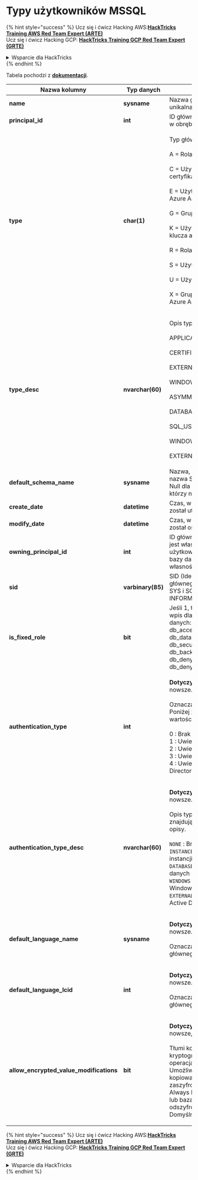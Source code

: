 # Typy użytkowników MSSQL

{% hint style="success" %}
Ucz się i ćwicz Hacking AWS:<img src="/.gitbook/assets/arte.png" alt="" data-size="line">[**HackTricks Training AWS Red Team Expert (ARTE)**](https://training.hacktricks.xyz/courses/arte)<img src="/.gitbook/assets/arte.png" alt="" data-size="line">\
Ucz się i ćwicz Hacking GCP: <img src="/.gitbook/assets/grte.png" alt="" data-size="line">[**HackTricks Training GCP Red Team Expert (GRTE)**<img src="/.gitbook/assets/grte.png" alt="" data-size="line">](https://training.hacktricks.xyz/courses/grte)

<details>

<summary>Wsparcie dla HackTricks</summary>

* Sprawdź [**plany subskrypcyjne**](https://github.com/sponsors/carlospolop)!
* **Dołącz do** 💬 [**grupy Discord**](https://discord.gg/hRep4RUj7f) lub [**grupy telegram**](https://t.me/peass) lub **śledź** nas na **Twitterze** 🐦 [**@hacktricks\_live**](https://twitter.com/hacktricks\_live)**.**
* **Podziel się sztuczkami hackingowymi, przesyłając PR-y do** [**HackTricks**](https://github.com/carlospolop/hacktricks) i [**HackTricks Cloud**](https://github.com/carlospolop/hacktricks-cloud) repozytoriów github.

</details>
{% endhint %}

Tabela pochodzi z [**dokumentacji**](https://learn.microsoft.com/en-us/sql/relational-databases/system-catalog-views/sys-database-principals-transact-sql?view=sql-server-ver16).

| Nazwa kolumny                                | Typ danych         | Opis                                                                                                                                                                                                                                                                                                                                                                                                                                            |
| ------------------------------------------ | ----------------- | ------------------------------------------------------------------------------------------------------------------------------------------------------------------------------------------------------------------------------------------------------------------------------------------------------------------------------------------------------------------------------------------------------------------------------------------------------ |
| **name**                                   | **sysname**       | Nazwa głównego użytkownika, unikalna w obrębie bazy danych.                                                                                                                                                                                                                                                                                                                                                                                                         |
| **principal\_id**                          | **int**           | ID głównego użytkownika, unikalne w obrębie bazy danych.                                                                                                                                                                                                                                                                                                                                                                                                           |
| **type**                                   | **char(1)**       | <p>Typ głównego użytkownika:<br><br>A = Rola aplikacji<br><br>C = Użytkownik przypisany do certyfikatu<br><br>E = Użytkownik zewnętrzny z Azure Active Directory<br><br>G = Grupa Windows<br><br>K = Użytkownik przypisany do klucza asymetrycznego<br><br>R = Rola bazy danych<br><br>S = Użytkownik SQL<br><br>U = Użytkownik Windows<br><br>X = Grupa zewnętrzna z grupy Azure Active Directory lub aplikacji</p>                                                                                  |
| **type\_desc**                             | **nvarchar(60)**  | <p>Opis typu głównego użytkownika.<br><br>APPLICATION_ROLE<br><br>CERTIFICATE_MAPPED_USER<br><br>EXTERNAL_USER<br><br>WINDOWS_GROUP<br><br>ASYMMETRIC_KEY_MAPPED_USER<br><br>DATABASE_ROLE<br><br>SQL_USER<br><br>WINDOWS_USER<br><br>EXTERNAL_GROUPS</p>                                                                                                                                                                                               |
| **default\_schema\_name**                  | **sysname**       | Nazwa, która ma być używana, gdy nazwa SQL nie określa schematu. Null dla głównych użytkowników, którzy nie są typu S, U lub A.                                                                                                                                                                                                                                                                                                                                                   |
| **create\_date**                           | **datetime**      | Czas, w którym główny użytkownik został utworzony.                                                                                                                                                                                                                                                                                                                                                                                                               |
| **modify\_date**                           | **datetime**      | Czas, w którym główny użytkownik został ostatnio zmodyfikowany.                                                                                                                                                                                                                                                                                                                                                                                                         |
| **owning\_principal\_id**                  | **int**           | ID głównego użytkownika, który jest właścicielem tego głównego użytkownika. Wszystkie stałe role bazy danych są domyślnie własnością **dbo**.                                                                                                                                                                                                                                                                                                                                                |
| **sid**                                    | **varbinary(85)** | SID (Identifikator zabezpieczeń) głównego użytkownika. NULL dla SYS i SCHEMATÓW INFORMACYJNYCH.                                                                                                                                                                                                                                                                                                                                                                      |
| **is\_fixed\_role**                        | **bit**           | Jeśli 1, ten wiersz reprezentuje wpis dla jednej z stałych ról bazy danych: db\_owner, db\_accessadmin, db\_datareader, db\_datawriter, db\_ddladmin, db\_securityadmin, db\_backupoperator, db\_denydatareader, db\_denydatawriter.                                                                                                                                                                                                                       |
| **authentication\_type**                   | **int**           | <p><strong>Dotyczy</strong>: SQL Server 2012 (11.x) i nowsze.<br><br>Oznacza typ uwierzytelniania. Poniżej znajdują się możliwe wartości i ich opisy.<br><br>0 : Brak uwierzytelniania<br>1 : Uwierzytelnianie instancji<br>2 : Uwierzytelnianie bazy danych<br>3 : Uwierzytelnianie Windows<br>4 : Uwierzytelnianie Azure Active Directory</p>                                                                                                        |
| **authentication\_type\_desc**             | **nvarchar(60)**  | <p><strong>Dotyczy</strong>: SQL Server 2012 (11.x) i nowsze.<br><br>Opis typu uwierzytelniania. Poniżej znajdują się możliwe wartości i ich opisy.<br><br><code>NONE</code> : Brak uwierzytelniania<br><code>INSTANCE</code> : Uwierzytelnianie instancji<br><code>DATABASE</code> : Uwierzytelnianie bazy danych<br><code>WINDOWS</code> : Uwierzytelnianie Windows<br><code>EXTERNAL</code>: Uwierzytelnianie Azure Active Directory</p> |
| **default\_language\_name**                | **sysname**       | <p><strong>Dotyczy</strong>: SQL Server 2012 (11.x) i nowsze.<br><br>Oznacza domyślny język dla tego głównego użytkownika.</p>                                                                                                                                                                                                                                                                                                                        |
| **default\_language\_lcid**                | **int**           | <p><strong>Dotyczy</strong>: SQL Server 2012 (11.x) i nowsze.<br><br>Oznacza domyślny LCID dla tego głównego użytkownika.</p>                                                                                                                                                                                                                                                                                                                            |
| **allow\_encrypted\_value\_modifications** | **bit**           | <p><strong>Dotyczy</strong>: SQL Server 2016 (13.x) i nowsze, SQL Database.<br><br>Tłumi kontrole metadanych kryptograficznych na serwerze w operacjach kopiowania zbiorczego. Umożliwia to użytkownikowi kopiowanie danych zaszyfrowanych przy użyciu Always Encrypted, między tabelami lub bazami danych, bez odszyfrowywania danych. Domyślnie jest WYŁĄCZONE.</p>                                                                                                                     |

{% hint style="success" %}
Ucz się i ćwicz Hacking AWS:<img src="/.gitbook/assets/arte.png" alt="" data-size="line">[**HackTricks Training AWS Red Team Expert (ARTE)**](https://training.hacktricks.xyz/courses/arte)<img src="/.gitbook/assets/arte.png" alt="" data-size="line">\
Ucz się i ćwicz Hacking GCP: <img src="/.gitbook/assets/grte.png" alt="" data-size="line">[**HackTricks Training GCP Red Team Expert (GRTE)**<img src="/.gitbook/assets/grte.png" alt="" data-size="line">](https://training.hacktricks.xyz/courses/grte)

<details>

<summary>Wsparcie dla HackTricks</summary>

* Sprawdź [**plany subskrypcyjne**](https://github.com/sponsors/carlospolop)!
* **Dołącz do** 💬 [**grupy Discord**](https://discord.gg/hRep4RUj7f) lub [**grupy telegram**](https://t.me/peass) lub **śledź** nas na **Twitterze** 🐦 [**@hacktricks\_live**](https://twitter.com/hacktricks\_live)**.**
* **Podziel się sztuczkami hackingowymi, przesyłając PR-y do** [**HackTricks**](https://github.com/carlospolop/hacktricks) i [**HackTricks Cloud**](https://github.com/carlospolop/hacktricks-cloud) repozytoriów github.

</details>
{% endhint %}
